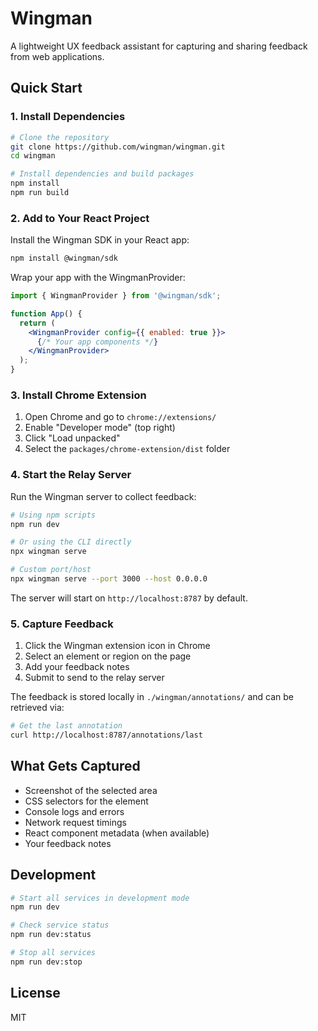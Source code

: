 # Wingman

A lightweight UX feedback assistant for capturing and sharing feedback from web applications.

## Quick Start

### 1. Install Dependencies

```bash
# Clone the repository
git clone https://github.com/wingman/wingman.git
cd wingman

# Install dependencies and build packages
npm install
npm run build
```

### 2. Add to Your React Project

Install the Wingman SDK in your React app:

```bash
npm install @wingman/sdk
```

Wrap your app with the WingmanProvider:

```jsx
import { WingmanProvider } from '@wingman/sdk';

function App() {
  return (
    <WingmanProvider config={{ enabled: true }}>
      {/* Your app components */}
    </WingmanProvider>
  );
}
```

### 3. Install Chrome Extension

1. Open Chrome and go to `chrome://extensions/`
2. Enable "Developer mode" (top right)
3. Click "Load unpacked"
4. Select the `packages/chrome-extension/dist` folder

### 4. Start the Relay Server

Run the Wingman server to collect feedback:

```bash
# Using npm scripts
npm run dev

# Or using the CLI directly
npx wingman serve

# Custom port/host
npx wingman serve --port 3000 --host 0.0.0.0
```

The server will start on `http://localhost:8787` by default.

### 5. Capture Feedback

1. Click the Wingman extension icon in Chrome
2. Select an element or region on the page
3. Add your feedback notes
4. Submit to send to the relay server

The feedback is stored locally in `./wingman/annotations/` and can be retrieved via:

```bash
# Get the last annotation
curl http://localhost:8787/annotations/last
```

## What Gets Captured

- Screenshot of the selected area
- CSS selectors for the element
- Console logs and errors
- Network request timings
- React component metadata (when available)
- Your feedback notes

## Development

```bash
# Start all services in development mode
npm run dev

# Check service status
npm run dev:status

# Stop all services
npm run dev:stop
```

## License

MIT